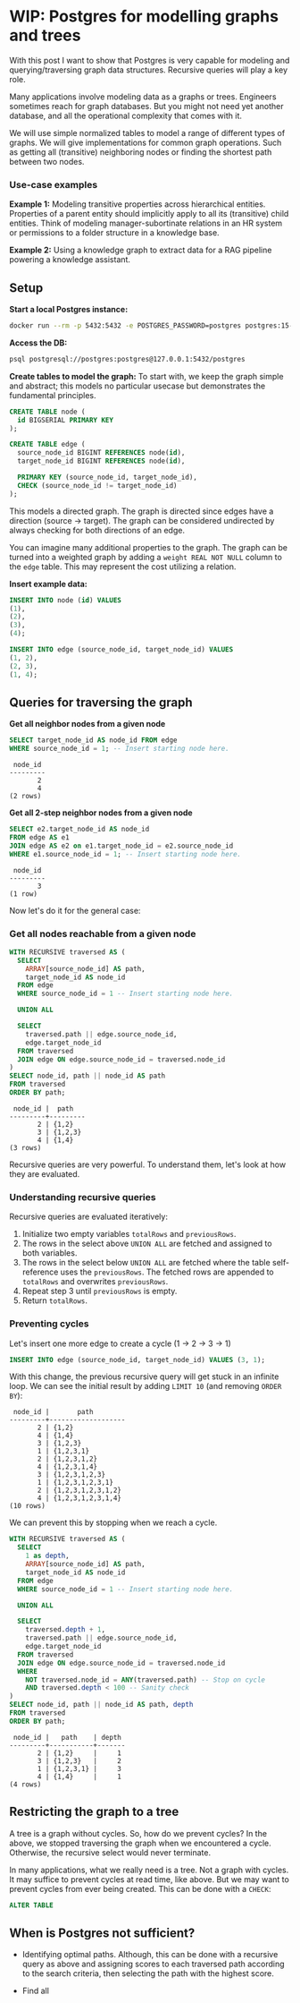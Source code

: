 # WIP: Postgres for modelling graphs and trees

With this post I want to show that Postgres is very capable for modeling and querying/traversing graph data structures. Recursive queries will play a key role.

Many applications involve modeling data as a graphs or trees. Engineers sometimes reach for graph databases. But you might not need yet another database, and all the operational complexity that comes with it.

We will use simple normalized tables to model a range of different types of graphs. We will give implementations for common graph operations. Such as getting all (transitive) neighboring nodes or finding the shortest path between two nodes.

### Use-case examples

**Example 1:** Modeling transitive properties across hierarchical entities. Properties of a parent entity should implicitly apply to all its (transitive) child entities. Think of modeling manager-subortinate relations in an HR system or permissions to a folder structure in a knowledge base.

**Example 2:** Using a knowledge graph to extract data for a RAG pipeline powering a knowledge assistant.

<!-- 
**Query 1:** Get all neighbor nodes.

**Query 2:** Get all transitive neighbor nodes. That is, nodes that can be reached by traversing the graph. Optionally, specifying a maximum depth.

**Query 3:** Get all nodes that _cannot_ be reached by traversing the graph.

**Query 4:** Get the shortes path between two nodes (greedy).
-->

## Setup

**Start a local Postgres instance:**

```sh
docker run --rm -p 5432:5432 -e POSTGRES_PASSWORD=postgres postgres:15-alpine
```

**Access the DB:**

```sh
psql postgresql://postgres:postgres@127.0.0.1:5432/postgres
```

**Create tables to model the graph:** To start with, we keep the graph simple and abstract; this models no particular usecase but demonstrates the fundamental principles.

```sql
CREATE TABLE node (
  id BIGSERIAL PRIMARY KEY
);

CREATE TABLE edge (
  source_node_id BIGINT REFERENCES node(id),
  target_node_id BIGINT REFERENCES node(id),

  PRIMARY KEY (source_node_id, target_node_id),
  CHECK (source_node_id != target_node_id)
);
```

This models a directed graph. The graph is directed since edges have a direction (source -> target). The graph can be considered undirected by always checking for both directions of an edge.

You can imagine many additional properties to the graph. The graph can be turned into a weighted graph by adding a `weight REAL NOT NULL` column to the `edge` table. This may represent the cost utilizing a relation.

**Insert example data:**

```sql
INSERT INTO node (id) VALUES
(1),
(2),
(3),
(4);

INSERT INTO edge (source_node_id, target_node_id) VALUES
(1, 2),
(2, 3),
(1, 4);
```

## Queries for traversing the graph

**Get all neighbor nodes from a given node**

```sql
SELECT target_node_id AS node_id FROM edge
WHERE source_node_id = 1; -- Insert starting node here.
```

```
 node_id
---------
       2
       4
(2 rows)
```

**Get all 2-step neighbor nodes from a given node**

```sql
SELECT e2.target_node_id AS node_id
FROM edge AS e1
JOIN edge AS e2 on e1.target_node_id = e2.source_node_id
WHERE e1.source_node_id = 1; -- Insert starting node here.
```

```
 node_id
---------
       3
(1 row)
```

Now let's do it for the general case:

### Get all nodes reachable from a given node

```sql
WITH RECURSIVE traversed AS (
  SELECT
  	ARRAY[source_node_id] AS path,
  	target_node_id AS node_id
  FROM edge
  WHERE source_node_id = 1 -- Insert starting node here.

  UNION ALL

  SELECT
    traversed.path || edge.source_node_id,
  	edge.target_node_id
  FROM traversed
  JOIN edge ON edge.source_node_id = traversed.node_id
)
SELECT node_id, path || node_id AS path
FROM traversed
ORDER BY path;
```

```
 node_id |  path
---------+---------
       2 | {1,2}
       3 | {1,2,3}
       4 | {1,4}
(3 rows)
```

Recursive queries are very powerful. To understand them, let's look at how they are evaluated.

### Understanding recursive queries

Recursive queries are evaluated iteratively:

1. Initialize two empty variables `totalRows` and `previousRows`. 
2. The rows in the select above `UNION ALL` are fetched and assigned to both variables.
3. The rows in the select below `UNION ALL` are fetched where the table self-reference uses the `previousRows`. The fetched rows are appended to `totalRows` and overwrites `previousRows`.
4. Repeat step 3 until `previousRows` is empty.
5. Return `totalRows`.

### Preventing cycles

Let's insert one more edge to create a cycle (1 -> 2 -> 3 -> 1)

```sql
INSERT INTO edge (source_node_id, target_node_id) VALUES (3, 1);
```

With this change, the previous recursive query will get stuck in an infinite loop. We can see the initial result by adding `LIMIT 10` (and removing `ORDER BY`):

```
 node_id |       path
---------+-------------------
       2 | {1,2}
       4 | {1,4}
       3 | {1,2,3}
       1 | {1,2,3,1}
       2 | {1,2,3,1,2}
       4 | {1,2,3,1,4}
       3 | {1,2,3,1,2,3}
       1 | {1,2,3,1,2,3,1}
       2 | {1,2,3,1,2,3,1,2}
       4 | {1,2,3,1,2,3,1,4}
(10 rows)
```

We can prevent this by stopping when we reach a cycle.

```sql
WITH RECURSIVE traversed AS (
  SELECT
    1 as depth,
  	ARRAY[source_node_id] AS path,
  	target_node_id AS node_id
  FROM edge
  WHERE source_node_id = 1 -- Insert starting node here.

  UNION ALL

  SELECT
    traversed.depth + 1,
    traversed.path || edge.source_node_id,
  	edge.target_node_id
  FROM traversed
  JOIN edge ON edge.source_node_id = traversed.node_id
  WHERE
  	NOT traversed.node_id = ANY(traversed.path) -- Stop on cycle
  	AND traversed.depth < 100 -- Sanity check
)
SELECT node_id, path || node_id AS path, depth
FROM traversed
ORDER BY path;
```

```
 node_id |   path    | depth
---------+-----------+-------
       2 | {1,2}     |     1
       3 | {1,2,3}   |     2
       1 | {1,2,3,1} |     3
       4 | {1,4}     |     1
(4 rows)
```

## Restricting the graph to a tree

A tree is a graph without cycles. So, how do we prevent cycles? In the above, we stopped traversing the graph when we encountered a cycle. Otherwise, the recursive select would never terminate.

In many applications, what we really need is a tree. Not a graph with cycles. It may suffice to prevent cycles at read time, like above. But we may want to prevent cycles from ever being created. This can be done with a `CHECK`:

```sql
ALTER TABLE
```


## When is Postgres not sufficient?

* Identifying optimal paths. Although, this can be done with a recursive query as above and assigning scores to each traversed path according to the search criteria, then selecting the path with the highest score.

* Find all 
